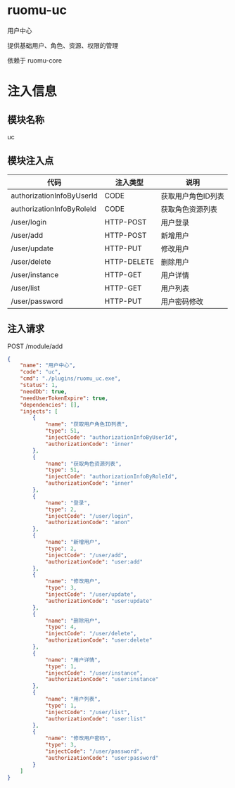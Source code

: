 # ruomu-uc
用户中心

提供基础用户、角色、资源、权限的管理

依赖于 ruomu-core

# 注入信息
## 模块名称
uc

## 模块注入点
| 代码                        | 注入类型        | 说明         |
|---------------------------|-------------|------------|
| authorizationInfoByUserId | CODE        | 获取用户角色ID列表 |
| authorizationInfoByRoleId | CODE        | 获取角色资源列表   |
| /user/login               | HTTP-POST   | 用户登录       |
| /user/add                 | HTTP-POST   | 新增用户       |
| /user/update              | HTTP-PUT    | 修改用户       |
| /user/delete              | HTTP-DELETE | 删除用户       |
| /user/instance            | HTTP-GET    | 用户详情       |
| /user/list                | HTTP-GET    | 用户列表       |
| /user/password            | HTTP-PUT    | 用户密码修改     |


## 注入请求
POST /module/add
```json
{
    "name": "用户中心",
    "code": "uc",
    "cmd": "./plugins/ruomu_uc.exe",
    "status": 1,
    "needDb": true,
    "needUserTokenExpire": true,
    "dependencies": [],
    "injects": [
        {
            "name": "获取用户角色ID列表",
            "type": 51,
            "injectCode": "authorizationInfoByUserId",
            "authorizationCode": "inner"
        },
        {
            "name": "获取角色资源列表",
            "type": 51,
            "injectCode": "authorizationInfoByRoleId",
            "authorizationCode": "inner"
        },
        {
            "name": "登录",
            "type": 2,
            "injectCode": "/user/login",
            "authorizationCode": "anon"
        },
        {
            "name": "新增用户",
            "type": 2,
            "injectCode": "/user/add",
            "authorizationCode": "user:add"
        },
        {
            "name": "修改用户",
            "type": 3,
            "injectCode": "/user/update",
            "authorizationCode": "user:update"
        },
        {
            "name": "删除用户",
            "type": 4,
            "injectCode": "/user/delete",
            "authorizationCode": "user:delete"
        },
        {
            "name": "用户详情",
            "type": 1,
            "injectCode": "/user/instance",
            "authorizationCode": "user:instance"
        },
        {
            "name": "用户列表",
            "type": 1,
            "injectCode": "/user/list",
            "authorizationCode": "user:list"
        },
        {
            "name": "修改用户密码",
            "type": 3,
            "injectCode": "/user/password",
            "authorizationCode": "user:password"
        }
    ]
}
```

[//]: # (goreleaser release --skip-publish --clean --snapshot)

